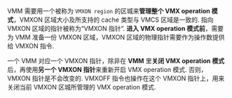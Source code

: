 
<!-- @import "[TOC]" {cmd="toc" depthFrom=1 depthTo=6 orderedList=false} -->

<!-- code_chunk_output -->



<!-- /code_chunk_output -->

VMM 需要用一个被称为 `VMXON region` 的区城来**管理整个 VMX operation 模式**，VMXON 区域大小及所支持的 cache 类型与 VMCS 区域是一致的. 指向 VMXON 区域的指针被称为“VMXON 指针”. **进入 VMX operation 模式前**，需要为 VMM 准备一份 VMXON 区域，VMXON 区域的物理指针需要作为操作数提供给 VMXON 指令. 

一个 VMM 对应一个 VMXON 指针，除非在 **VMM** 里**关闭 VMX operation 模式**后，再使用**另ー个 VMXON 指针**来重新开启 VMX operation 模式. 否则，VMXON 指针是不会改变的. VMXOFF 指令也操作在这个 VMXON 指针上，用来关闭当前 VMXON 区城所管理的 VMX operation 模式. 